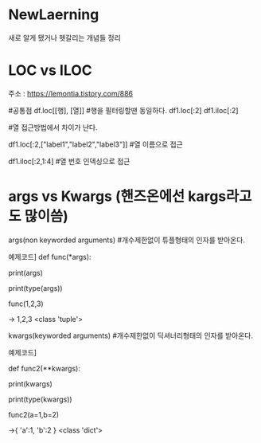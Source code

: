# NewLaerning
새로 알게 됐거나 헷갈리는 개념들 정리
# LOC vs ILOC
주소 : https://lemontia.tistory.com/886

#공통점 df.loc[[행], [열]]
#행을 필터링할땐 동일하다.
df1.loc[:2]
df1.iloc[:2]

#열 접근방법에서 차이가 난다.

df1.loc[:2,["label1","label2","label3"]] #열 이름으로 접근

df1.iloc[:2,1:4] #열 번호 인덱싱으로 접근


# args vs Kwargs (핸즈온에선 kargs라고도 많이씀)

args(non keyworded arguments)
#개수제한없이 튜플형태의 인자를 받아온다.

예제코드]
def func(*args):

   print(args)
   
   print(type(args))
   
func(1,2,3)

-> 1,2,3
<class 'tuple'>

kwargs(keyworded arguments)
#개수제한없이 딕셔너리형태의 인자를 받아온다.

예제코드]

def func2(**kwargs):

   print(kwargs)
   
   print(type(kwargs))
   
func2(a=1,b=2)

->{ 'a':1, 'b':2 }
<class 'dict'>


